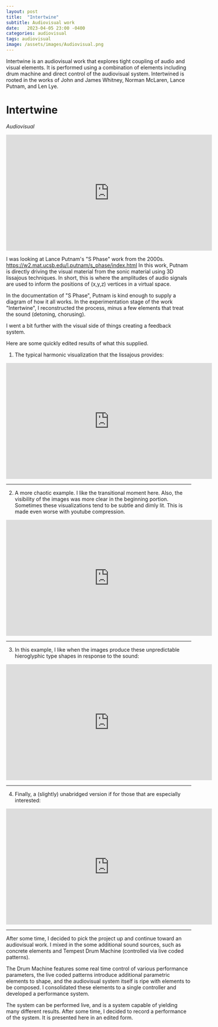 ```yaml
---
layout: post
title:  "Intertwine"
subtitle: Audiovisual work
date:   2023-04-05 23:00 -0400
categories: audiovisual
tags: audiovisual
image: /assets/images/Audiovisual.png
---
```


Intertwine is an audiovisual work that explores tight coupling of audio and visual elements. It is performed using a combination of elements including drum machine and direct control of the audiovisual system. Intertwined is rooted in the works of John and James Whitney, Norman McLaren, Lance Putnam, and Len Lye.

# Intertwine
*Audiovisual* <br>

<iframe width="560" height="315" src="https://www.youtube.com/embed/Iod5BmaScZI?si=HSNVbkmUdPJjNMPl" title="YouTube video player" frameborder="0" allow="accelerometer; autoplay; clipboard-write; encrypted-media; gyroscope; picture-in-picture; web-share" referrerpolicy="strict-origin-when-cross-origin" allowfullscreen></iframe>

I was looking at Lance Putnam's "S Phase" work from the 2000s. https://w2.mat.ucsb.edu/l.putnam/s_phase/index.html In this work, Putnam is directly driving the visual material from the sonic material using 3D lissajous techniques. In short, this is where the amplitudes of audio signals are used to inform the positions of (x,y,z) vertices in a virtual space. 

In the documentation of "S Phase", Putnam is kind enough to supply a diagram of how it all works. In the experimentation stage of the work "Intertwine", I reconstructed the process, minus a few elements that treat the sound (detoning, chorusing).

I went a bit further with the visual side of things creating a feedback system.

Here are some quickly edited results of what this supplied. 

1) The typical harmonic visualization that the lissajous provides:

<iframe width="560" height="315" src="https://www.youtube.com/embed/iOmnIInZQYM" title="YouTube video player" frameborder="0" allow="accelerometer; autoplay; clipboard-write; encrypted-media; gyroscope; picture-in-picture; web-share" allowfullscreen></iframe>

---

2) A more chaotic example. I like the transitional moment here. Also, the visibility of the images was more clear in the beginning portion. Sometimes these visualizations tend to be subtle and dimly lit. This is made even worse with youtube compression.

<iframe width="560" height="315" src="https://www.youtube.com/embed/hD5BkT498XA" title="YouTube video player" frameborder="0" allow="accelerometer; autoplay; clipboard-write; encrypted-media; gyroscope; picture-in-picture; web-share" allowfullscreen></iframe>

---

3) In this example, I like when the images produce these unpredictable hieroglyphic type shapes in response to the sound:

<iframe width="560" height="315" src="https://www.youtube.com/embed/7IjLTyC4o88" title="YouTube video player" frameborder="0" allow="accelerometer; autoplay; clipboard-write; encrypted-media; gyroscope; picture-in-picture; web-share" allowfullscreen></iframe>

---

4) Finally, a (slightly) unabridged version if for those that are especially interested:

<iframe width="560" height="315" src="https://www.youtube.com/embed/VSu3mg6-R0Q" title="YouTube video player" frameborder="0" allow="accelerometer; autoplay; clipboard-write; encrypted-media; gyroscope; picture-in-picture; web-share" allowfullscreen></iframe>

---

After some time, I decided to pick the project up and continue toward an audiovisual work.  I mixed in the some additional sound sources, such as concrete elements and Tempest Drum Machine (controlled via live coded patterns). 

The Drum Machine features some real time control of various performance parameters, the live coded patterns introduce additional parametric elements to shape, and the audiovisual system itself is ripe with elements to be composed. I consolidated these elements to a single controller and developed a performance system. 

The system can be performed live, and is a system capable of yielding many different results. After some time, I decided to record a performance of the system. It is presented here in an edited form.


<br>